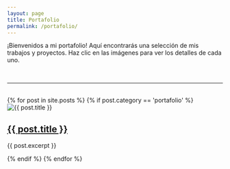 ```yaml
---
layout: page
title: Portafolio
permalink: /portafolio/
---
```


¡Bienvenidos a mi portafolio! Aquí encontrarás una selección de mis trabajos y proyectos. Haz clic en las imágenes para ver los detalles de cada uno.

<br>
<hr>
<br>

<div class="posts">
  {% for post in site.posts %}
    {% if post.category == 'portafolio' %}
      <article class="post">
        <div class="post-image-container">
          <img src="{{ site.baseurl }}{{ post.image }}" alt="{{ post.title }}" class="post-image">
        </div>
        <div class="post-content">
          <a href="{{ site.baseurl }}{{ post.url }}" class="post-link">
            <h2 class="post-title">{{ post.title }}</h2>
          </a>
          <p class="post-excerpt">{{ post.excerpt }}</p>
        </div>
      </article>
    {% endif %}
  {% endfor %}
</div>
